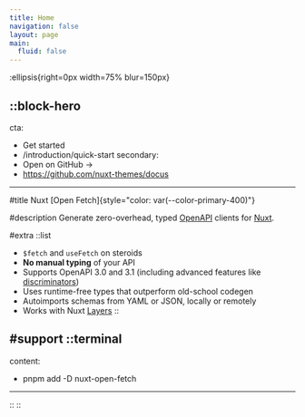 ```yaml
---
title: Home
navigation: false
layout: page
main:
  fluid: false
---
```


:ellipsis{right=0px width=75% blur=150px}

::block-hero
---
cta:
  - Get started
  - /introduction/quick-start
secondary:
  - Open on GitHub →
  - https://github.com/nuxt-themes/docus
---

#title
Nuxt [Open Fetch]{style="color: var(--color-primary-400)"}

#description
Generate zero-overhead, typed [OpenAPI](https://www.openapis.org/) clients for [Nuxt](https://nuxt.com).

#extra
  ::list
  - `$fetch` and `useFetch` on steroids
  - **No manual typing** of your API
  - Supports OpenAPI 3.0 and 3.1 (including advanced features like [discriminators](https://spec.openapis.org/oas/v3.1.0#discriminator-object))
  - Uses runtime-free types that outperform old-school codegen
  - Autoimports schemas from YAML or JSON, locally or remotely
  - Works with Nuxt [Layers](https://nuxt.com/docs/getting-started/layers)
  ::

#support
  ::terminal
  ---
  content:
  - pnpm add -D nuxt-open-fetch 
  ---
  ::
::
